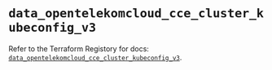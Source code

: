 # `data_opentelekomcloud_cce_cluster_kubeconfig_v3`

Refer to the Terraform Registory for docs: [`data_opentelekomcloud_cce_cluster_kubeconfig_v3`](https://registry.terraform.io/providers/opentelekomcloud/opentelekomcloud/1.35.12/docs/data-sources/cce_cluster_kubeconfig_v3).
